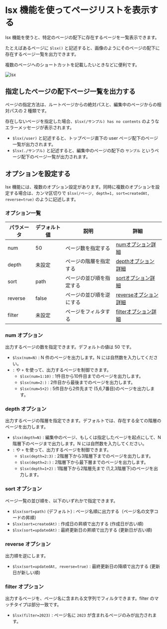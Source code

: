 # lsx 機能を使ってページリストを表示する

lsx 機能を使うと、特定のページの配下に存在するページを一覧表示できます。

たとえばあるページに `$lsx()` と記述すると、画像のようにそのページの配下に存在するページ一覧を出力できます。

複数のページへのショートカットを記載したいときなどに便利です。

<img :src="$withBase('/assets/images/ja/lsx.png')" alt="lsx">

## 指定したページの配下ページ一覧を出力する

ページの指定方法は、ルートページからの絶対パスと、編集中のページからの相対パスの 2 種類です。

存在しないページを指定した場合、`$lsx(/サンプル) has no contents` のようなエラーメッセージが表示されます。

- `$lsx(/user)` と記述すると、トップページ直下の user ページ配下のページ一覧が出力されます。
- `$lsx(./サンプル)` と記述すると、編集中のページの配下の `サンプル` というページ配下のページ一覧が出力されます。

## オプションを設定する

lsx 機能には、複数のオプション設定があります。同時に複数のオプションを設定する場合は、カンマ区切りで `$lsx(/ページ, depth=1, sort=createdAt, reverse=true)` のように記述します。

### オプション一覧

| パラメータ    | デフォルト値    |  説明   | 詳細 |
| --- | --- | --- | --- |
|  num   |  50   | ページ数を指定する| [numオプション詳細](./lsx.html#num-オプション) |
|  depth   |  未設定   | ページの階層を指定する| [depthオプション詳細](./lsx.html#depth-オプション) |
|  sort   |  path   | ページの並び順を指定する| [sortオプション詳細](./lsx.html#sort-オプション) |
|  reverse   |  false   | ページの並び順を逆にする| [reverseオプション詳細](./lsx.html#reverse-オプション) |
|  filter   |  未設定   | ページをフィルタする | [filterオプション詳細](./lsx.html#filter-オプション) |

### num オプション

出力するページの数を指定できます。デフォルトの値は 50 です。

- `$lsx(num=N)` : N 件のページを出力します。N には自然数を入力してください。
- `:` や `+` を使って、出力するページを制御できます。
  - `$lsx(num=1:10)` : 1件目から10件目までのページを出力します。
  - `$lsx(num=2:)` : 2件目から最後までのページを出力します。
  - `$lsx(num=5+2)` : 5件目から2件先まで (5,6,7番目)のページを出力します。

### depth オプション

出力するページの階層を指定できます。デフォルトでは、存在する全ての階層のページを出力します。

- `$lsx(depth=N)` : 編集中のページ、もしくは指定したページを起点にして、N 階層下のページまで出力します。N には自然数を入力してください。
- `:` や `+` を使って、出力するページを制御できます。
  - `$lsx(depth=2:3)` : 2階層下から3階層下までのページを出力します。
  - `$lsx(depth=2:)` : 2階層下から最下層までのページを出力します。
  - `$lsx(depth=1+2)` : 1階層下から2階層先まで (1,2,3階層下)のページを出力します。

### sort オプション
  
ページ一覧の並び順を、以下のいずれかで指定できます。

- `$lsx(sort=path)` (デフォルト) : ページ名順に出力する（ページ名の文字コードの昇順）
- `$lsx(sort=createdAt)` : 作成日の昇順で出力する (作成日が古い順)
- `$lsx(sort=updatedAt)` : 最終更新日の昇順で出力する (更新日が古い順)

### reverse オプション

出力順を逆にします。

- `$lsx(sort=updatedAt, reverse=true)` : 最終更新日の降順で出力する (更新日が新しい順)

### filter オプション

出力するページを、ページ名に含まれる文字列でフィルタできます。filter のマッチタイプは部分一致です。

- `$lsx(filter=2023)` : ページ名に `2023` が含まれるページのみが出力されます。
